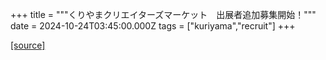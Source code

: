 +++
title = """くりやまクリエイターズマーケット　出展者追加募集開始！"""
date = 2024-10-24T03:45:00.000Z
tags = ["kuriyama","recruit"]
+++


[[source]](https://www.town.kuriyama.hokkaido.jp/soshiki/46/13921.html)
